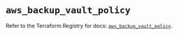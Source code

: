 # `aws_backup_vault_policy`

Refer to the Terraform Registry for docs: [`aws_backup_vault_policy`](https://registry.terraform.io/providers/hashicorp/aws/5.78.0/docs/resources/backup_vault_policy).
